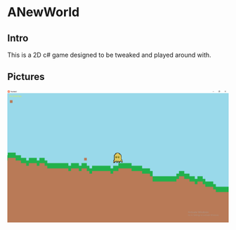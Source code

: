 # ANewWorld

## Intro
This is a 2D c# game designed to be tweaked and played around with.

## Pictures
![altText](https://github.com/Exeton/ANewWorld/blob/master/Pictures/Sample%20Terrain.PNG)
